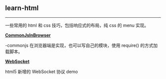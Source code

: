 ## learn-html
-------------------------
一些常用的 html 和 css 技巧，包括响应式的布局，纯 css 的 menu 实现。

**[CommonJsInBrowser](https://github.com/dddreams/learn-html5/tree/master/CommonJsInBrowser)**

-commonjs 在浏览器端是实现，也可以写自己的模块，使用 require() 的方式加载脚本。

**[WebSocket](https://github.com/dddreams/learn-html5/tree/master/WebSocket)**
 
html5 新增的 WebSocket 协议 demo